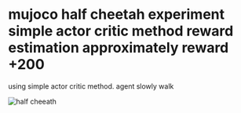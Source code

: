 # mujoco half cheetah experiment simple actor critic method reward estimation approximately reward +200
using simple actor critic method. agent slowly walk

![half cheeath](https://github.com/user-attachments/assets/59414917-6ebf-416d-8d41-49ede21088b7)
